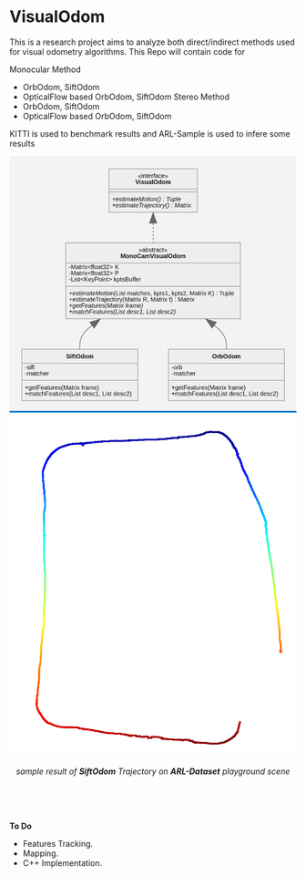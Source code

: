 # VisualOdom
This is a research project aims to analyze both direct/indirect methods used for visual odometry algorithms.
This Repo will contain code for

Monocular Method
- OrbOdom, SiftOdom
- OpticalFlow based OrbOdom, SiftOdom
Stereo Method
- OrbOdom, SiftOdom
- OpticalFlow based OrbOdom, SiftOdom

KITTI is used to benchmark results and ARL-Sample is used to infere some results


![architecture UML](./assets/arch.png)
![trajectory estimated by OrbOdom](./assets/trajectory.png)

<p align='center'><i>sample result of <b>SiftOdom</b> Trajectory on <b>ARL-Dataset</b> playground scene</i></p>


<br><br><br>

**To Do**

- Features Tracking.
- Mapping.
- C++ Implementation.

